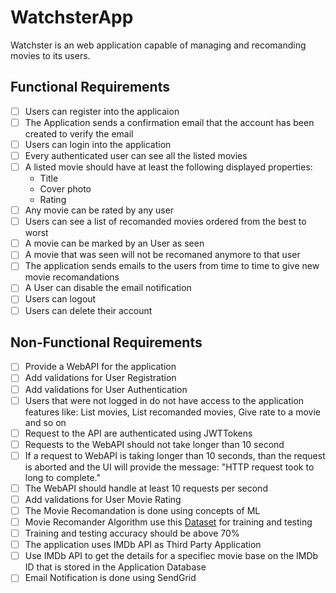 # WatchsterApp 

Watchster is an web application capable of managing and recomanding movies to its users.  

## Functional Requirements  
- [ ] Users can register into the applicaion
- [ ] The Application sends a confirmation email that the account has been created to verify the email
- [ ] Users can login into the application
- [ ] Every authenticated user can see all the listed movies
- [ ] A listed movie should have at least the following displayed properties:
  * Title
  * Cover photo 
  * Rating
- [ ] Any movie can be rated by any user
- [ ] Users can see a list of recomanded movies ordered from the best to worst
- [ ] A movie can be marked by an User as seen
- [ ] A movie that was seen will not be recomaned anymore to that user
- [ ] The application sends emails to the users from time to time to give new movie recomandations
- [ ] A User can disable the email notification
- [ ] Users can logout
- [ ] Users can delete their account
 
## Non-Functional Requirements
- [ ] Provide a WebAPI for the application
- [ ] Add validations for User Registration
- [ ] Add validations for User Authentication
- [ ] Users that were not logged in do not have access to the application features like: List movies, List recomanded movies, Give rate to a movie and so on
- [ ] Request to the API are authenticated using JWTTokens
- [ ] Requests to the WebAPI should not take longer than 10 second
- [ ] If a request to WebAPI is taking longer than 10 seconds, than the request is aborted and the UI will provide the message: "HTTP request took to long to complete."
- [ ] The WebAPI should handle at least 10 requests per second
- [ ] Add validations for User Movie Rating
- [ ] The Movie Recomandation is done using concepts of ML
- [ ] Movie Recomander Algorithm use this [Dataset](https://www.kaggle.com/grouplens/movielens-20m-dataset) for training and testing
- [ ] Training and testing accuracy should be above 70%
- [ ] The application uses IMDb API as Third Party Application
- [ ] Use IMDb API to get the details for a specifiec movie base on the IMDb ID that is stored in the Application Database
- [ ] Email Notification is done using SendGrid
